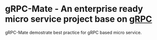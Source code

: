 gRPC-Mate - An enterprise ready micro service project base on [gRPC](https://github.com/grpc/grpc)
========================================
gRPC-Mate demostrate best practice for gRPC based micro service.


